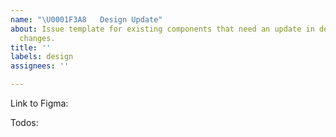 ```yaml
---
name: "\U0001F3A8   Design Update"
about: Issue template for existing components that need an update in design/minor
  changes.
title: ''
labels: design
assignees: ''

---
```


Link to Figma:

Todos: 
<!-- Whats missing? -->
